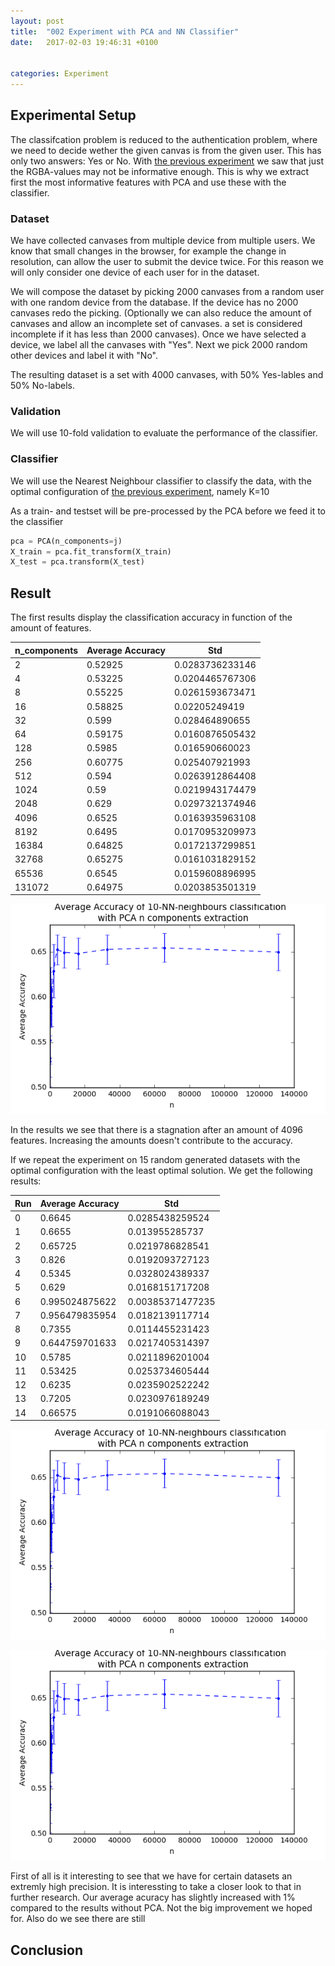 ```yaml
---
layout: post
title:  "002 Experiment with PCA and NN Classifier"
date:   2017-02-03 19:46:31 +0100


categories: Experiment
---
```


## Experimental Setup

The classifcation problem is reduced to the authentication problem, where we need to decide wether the given canvas is from the given user. This has only two answers: Yes or No. 
With [the previous experiment](https://cmaixen.github.io/Masterthesis/experiment/2017/01/30/001_Experiment_with_NN_classifier.html) we saw that just the RGBA-values may not be informative enough. This is why we extract first the most informative features with PCA and use these with the classifier.

### Dataset

We have collected canvases from multiple device from multiple users. We know that small changes in the browser, for example the change in resolution, can allow the user to submit the device twice. For this reason we will only consider one device of each user for in the dataset. 

We will compose the dataset by picking 2000 canvases from a random user with one random device from the database. If the device has no 2000 canvases redo the picking. (Optionally we can also reduce the amount of canvases and allow an incomplete set of canvases. a set is considered incomplete if it has less than 2000 canvases). Once we have selected a device, we label all the canvases with "Yes". Next we pick 2000 random other devices and label it with "No".

The resulting dataset is a set with 4000 canvases, with 50% Yes-lables and 50% No-labels.

### Validation

We will use 10-fold validation to evaluate the performance of the classifier.

### Classifier

We will use the Nearest Neighbour classifier to classify the data, with the optimal configuration of [the previous experiment](https://cmaixen.github.io/Masterthesis/experiment/2017/01/30/001_Experiment_with_NN_classifier.html), namely K=10

As a train- and testset will be pre-processed by the PCA before we feed it to the classifier

```python
pca = PCA(n_components=j)
X_train = pca.fit_transform(X_train)
X_test = pca.transform(X_test)
```

## Result

The first results display the classification accuracy in function of the amount of features. 

| n_components | Average Accuracy | Std             |
|--------------|------------------|-----------------|
| 2            | 0.52925          | 0.0283736233146 |
| 4            | 0.53225          | 0.0204465767306 |
| 8            | 0.55225          | 0.0261593673471 |
| 16           | 0.58825          | 0.02205249419   |
| 32           | 0.599            | 0.028464890655  |
| 64           | 0.59175          | 0.0160876505432 |
| 128          | 0.5985           | 0.016590660023  |
| 256          | 0.60775          | 0.025407921993  |
| 512          | 0.594            | 0.0263912864408 |
| 1024         | 0.59             | 0.0219943174479 |
| 2048         | 0.629            | 0.0297321374946 |
| 4096         | 0.6525           | 0.0163935963108 |
| 8192         | 0.6495           | 0.0170953209973 |
| 16384        | 0.64825          | 0.0172137299851 |
| 32768        | 0.65275          | 0.0161031829152 |
| 65536        | 0.6545           | 0.0159608896995 |
| 131072       | 0.64975          | 0.0203853501319 |





![001B_Experiment_with_NN_classifier_boxplot](https://github.com/cmaixen/Masterthesis/blob/master/_images/002A_Experiment_with_PCA_and_NN_Classifier.png?raw=true)

In the results we see that there is a stagnation after an amount of 4096 features. Increasing the amounts doesn't contribute to the accuracy.

If we repeat the experiment on 15 random generated datasets with the optimal configuration with the least optimal solution. We get the following results:


| Run | Average Accuracy | Std              |
|-----|------------------|------------------|
| 0   | 0.6645           | 0.0285438259524  |
| 1   | 0.6655           | 0.013955285737   |
| 2   | 0.65725          | 0.0219786828541  |
| 3   | 0.826            | 0.0192093727123  |
| 4   | 0.5345           | 0.0328024389337  |
| 5   | 0.629            | 0.0168151717208  |
| 6   | 0.995024875622   | 0.00385371477235 |
| 7   | 0.956479835954   | 0.0182139117714  |
| 8   | 0.7355           | 0.0114455231423  |
| 9   | 0.644759701633   | 0.0217405314397  |
| 10  | 0.5785           | 0.0211896201004  |
| 11  | 0.53425          | 0.0253734605444  |
| 12  | 0.6235           | 0.0235902522242  |
| 13  | 0.7205           | 0.0230976189249  |
| 14  | 0.66575          | 0.0191066088043  |

![001B_Experiment_with_NN_classifier_boxplot](https://github.com/cmaixen/Masterthesis/blob/master/_images/002A_Experiment_with_PCA_and_NN_Classifier.png?raw=true)

![001B_Experiment_with_NN_classifier_boxplot](https://github.com/cmaixen/Masterthesis/blob/master/_images/002A_Experiment_with_PCA_and_NN_Classifier.png?raw=true)

First of all is it interesting to see that we have for certain datasets an extremly high precision. It is interessting to take a closer look to that in further research.
Our average acuracy has slightly increased with 1% compared to the results without PCA. Not the big improvement we hoped for. Also do we see there are still 


## Conclusion
